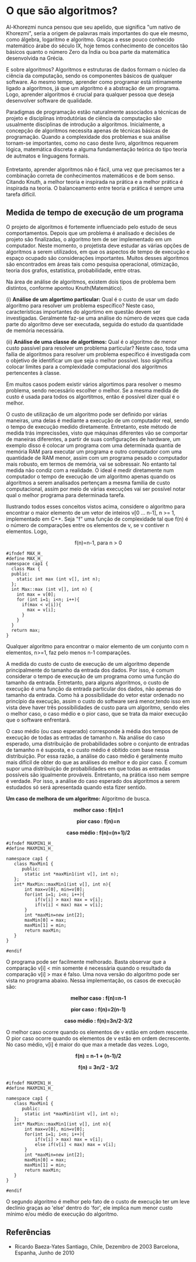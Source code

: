<h1>O que são algoritmos?</h1>

Al-Khorezmi nunca pensou que seu apelido, que significa "um nativo de Khorezmi", seria a origem de palavras mais importantes do que ele mesmo, como álgebra, logaritmo e algoritmo. Graças a esse pouco conhecido matemático árabe do século IX, hoje temos conhecimento de conceitos tão básicos quanto o número Zero da Índia ou boa parte da matemática desenvolvida na Grécia.

E sobre algoritmos? Algoritmos e estruturas de dados formam o núcleo da ciência da computação, sendo os componentes básicos de qualquer software. Ao mesmo tempo, aprender como programar está intimamente ligado a algoritmos, já que um algoritmo é a abstração de um programa. Logo, aprender algoritmos é crucial para qualquer pessoa que deseja desenvolver software de qualidade.

Paradigmas de programação estão naturalmente associados a técnicas de projeto e disciplinas introdutórias de ciência da computação são usualmente disciplinas de introdução a algoritmos. Inicialmente, a concepção de algoritmos necessita apenas de técnicas básicas de programação. Quando a complexidade dos problemas e sua análise tornam-se importantes, como no caso deste livro, algoritmos requerem lógica, matemática discreta e alguma fundamentação teórica do tipo teoria de autmatos e linguagens formais.

Entretanto, aprender algoritmos não é fácil, uma vez que precisamos ter a combinação correta de conhecimentos matemáticos e de bom senso. Citando Knuth, a melhor teoria e inspirada na prática e a melhor prática é inspirada na teoria. O balanceamento entre teoria e prática é sempre uma tarefa difícil.

<h2>Medida de tempo de execução de um programa</h2>

O projeto de algoritmos é fortemente influenciado pelo estudo de seus comportamentos. Depois que um problema é analisado e decisões de projeto são finalizadas, o algoritmo tem de ser implementado em um computador. Neste momento, o projetista deve estudar as várias opções de algoritmos a serem utilizados, em que os aspectos de tempo de execução e espaço ocupado são considerações importantes. Muitos desses algoritmos são encontrados em áreas tais como pesquisa operacional, otimização, teoria dos grafos, estatística, probabilidade, entre otras.

Na área de análise de algoritmos, existem dois tipos de problema bem distintos, conforme apontou Knuth(Matemático).

(i) <strong>Análise de um algortimo particular:</strong> Qual é o custo de usar um dado algoritmo para resolver um problema específico? Neste caso, características importantes do algortimo em questão devem ser investigadas. Geralmente faz-se uma análise do número de vezes que cada parte do algoritmo deve ser executada, seguida do estudo da quantidade de memória necessária.

(ii) <strong>Análise de uma classe de algortimos:</strong> Qual é o algoritmo de menor custo passível para resolver um problema particular? Neste caso, toda uma faília de algoritmos para resolver um problema específico é investigada com o objetivo de identificar um que seja o melhor possível. Isso significa colocar limites para a complexidade computacional dos algoritmos pertencentes à classe.

Em muitos casos podem existir vários algortimos para resolver o mesmo problema, sendo necessário escolher o melhor. Se a mesma medida de custo é usada para todos os algortitmos, então é possível dizer qual é o melhor.

O custo de utilização de um algoritmo pode ser definido por várias maneiras, uma delas é mediante a execução de um computador real, sendo o tempo de execução medido diretamente. Entretanto, este método de medida trás imprecissões, visto que máquinas diferentes vão se comportar de maneiras diferentes, a partir de suas configurações de hardware, um exemplo disso é colocar um programa com uma determinada quantia de memória RAM para executar um programa e outro computador com uma quantidade de RAM menor, assim com um programa pesado o computador mais robusto, em termos de memória, vai se sobressair. No entanto tal medida não condiz com a realidade. O ideal é medir diretamente num computador o tempo de execução de um algoritmo apenas quando os algoritmos a serem analisados pertençam a mesma familia de custo computacional, assim por meio de várias execuções vai ser possível notar qual o melhor programa para determinada tarefa.

Ilustrando todos esses conceitos vistos acima, considere o algoritmo para encontrar o maior elemento de um vetor de inteiros v[0 ... n-1], n >= 1, implementado em C++. Seja "f" uma função de complexidade tal que f(n) é o número de comparações entre os elementos de v, se v contiver n elementos. Logo,

<p align = "center">
    f(n)=n-1, para n > 0
</p>

~~~
#ifndef MAX_H_
#define MAX_H_
namespace cap1 {
  class Max {
  public:
    static int max (int v[], int n);
  };
  int Max::max (int v[], int n) {
    int max = v[0];
    for (int i=1; i<n; i++){
      if(max < v[i]){
        max = v[i];
      }
    }
  }
  return max;
}
~~~

Qualquer algoritmo para encontrar o maior elemento de um conjunto com n elementos, n>=1, faz pelo menos n-1 comparações.

A medida do custo de custo de execução de um algoritmo depende principalmente do tamanho da entrada dos dados. Por isso, é comum considerar o tempo de execução de um programa como uma função do tamanho da entrada. Entretanto, para alguns algoritmos, o custo de execução é uma função da entrada particular dos dados, não apenas do tamanho da entrada. Como há a possibilidade do vetor estar ordenado no princípio da execução, assim o custo do software será menor,tendo isso em vista deve haver três possibilidades de custo para um algoritmo, sendo eles o melhor caso, o caso médio e o pior caso, que se trata da maior execução que o software enfrentará.

O caso médio (ou caso esperado) corresponde à média dos tempos de execução de todas as entradas de tamanho n. Na análise do caso esperado, uma distribuição de probabilidades sobre o conjunto de entradas de tamanho n é suposta, e o custo médio é obitido com base nessa distribuição. Por essa razão, a análise do caso médio é geralmente muito mais difícil de obter do que as análises do melhor e do pior caso. É comum supor uma distribuição de probabilidades em que todas as entradas possíveis são igualmente prováveis. Entretanto, na prática isso nem sempre é verdade. Por isso, a análise do caso esperado dos algoritmos a serem estudados só será apresentada quando esta fizer sentido.

 <strong>Um caso de melhora de um algoritmo:</strong> Algoritmo de busca.
 
 <p align = "center">
    <strong>melhor caso : f(n)=1</strong>
</p>


<p align = "center">
    <strong>pior caso   : f(n)=n</strong>
</p>


<p align = "center">
    <strong>caso médio  : f(n)=(n+1)/2</strong>
</p>
 
 ~~~
 #ifndef MAXMIN1_H_
 #define MAXMIN1_H_
 
 namespace cap1 {
    class MaxMin1 {
       public:
        static int *maxMin1(int v[], int n);
    };
    int* MaxMin::maxMin1(int v[], int n){
        int max=v[0], min=v[0];
        for(int i=1; i<n; i++){
            if(v[i] > max) max = v[i];
            if(v[i] < max) max = v[i];
        }
        int *maxMin=new int[2];
        maxMin[0] = max;
        maxMin[1] = min;
        return maxMin;
    }
 }
 
 #endif
 ~~~
 
 O programa pode ser facilmente melhorado. Basta observar que a comparação v[i] < min somente é necessária quando o resultado da comparação v[i] > max é falso. Uma nova versão do algoritmo pode ser vista no programa abaixo. Nessa implementação, os casos de execução são:
 
 
<p align = "center">
    <strong>melhor caso : f(n)=n-1</strong>
</p>


<p align = "center">
    <strong>pior caso   : f(n)=2(n-1)</strong>
</p>


<p align = "center">
    <strong>caso médio  : f(n)=3n/2-3/2</strong>
</p>

O melhor caso ocorre quando os elementos de v estão em ordem rescente. O pior caso ocorre quando os elementos de v estão em ordem decrescente. No caso médio, v[i] é maior do que max a metade das vezes. Logo,

<p align = "center">
    <strong>f(n) = n-1 + (n-1)/2 </strong>
</p>
<p align = "center">
    <strong>f(n) = 3n/2 - 3/2 </strong>
</p>
 
 ~~~
 
 #ifndef MAXMIN1_H_
 #define MAXMIN1_H_
 
 namespace cap1 {
    class MaxMin1 {
       public:
        static int *maxMin1(int v[], int n);
    };
    int* MaxMin::maxMin1(int v[], int n){
        int max=v[0], min=v[0];
        for(int i=1; i<n; i++){
            if(v[i] > max) max = v[i];
            else if(v[i] < max) max = v[i];
        }
        int *maxMin=new int[2];
        maxMin[0] = max;
        maxMin[1] = min;
        return maxMin;
    }
 }
 
 #endif
 ~~~

O segundo algoritmo é melhor pelo fato de o custo de execução ter um leve declínio graças ao 'else' dentro do 'for', ele implica num menor custo mínimo e/ou médio de execução do algoritmo.

<h2>Referências</h2>

* Ricardo Baeza-Yates
Santiago, Chile, Dezembro de 2003
Barcelona, Espanha, Junho de 2010
